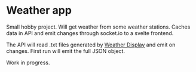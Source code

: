 # Weather app

Small hobby project. Will get weather from some weather stations. Caches data in API and emit changes through socket.io to a svelte frontend.

The API will read .txt files generated by [Weather Display](https://www.weather-display.com) and emit on changes. First run will emit the full JSON object.

Work in progress.
